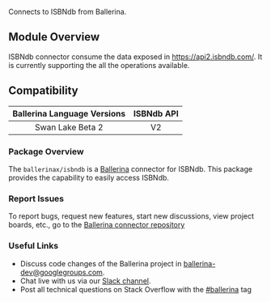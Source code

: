 Connects to ISBNdb from Ballerina.

## Module Overview

 ISBNdb connector consume the data exposed in https://api2.isbndb.com/. It is currently supporting the all the operations available.

## Compatibility

| Ballerina Language Versions  |              ISBNdb API           |
|:----------------------------:|:---------------------------------:|
|       Swan Lake Beta 2       |                 V2                |

### Package Overview
The `ballerinax/isbndb` is a [Ballerina](https://ballerina.io/) connector for  ISBNdb.
This package provides the capability to easily access ISBNdb.
### Report Issues
To report bugs, request new features, start new discussions, view project boards, etc., go to the [Ballerina connector repository](link)
### Useful Links
- Discuss code changes of the Ballerina project in [ballerina-dev@googlegroups.com](mailto:ballerina-dev@googlegroups.com).
- Chat live with us via our [Slack channel](https://ballerina.io/community/slack/).
- Post all technical questions on Stack Overflow with the [#ballerina](https://stackoverflow.com/questions/tagged/ballerina) tag
